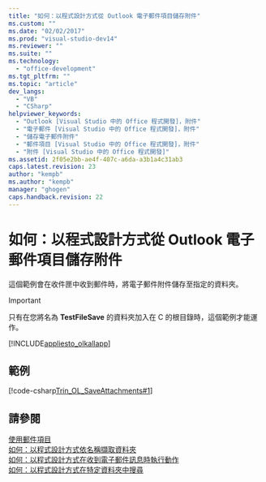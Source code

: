 ```yaml
---
title: "如何：以程式設計方式從 Outlook 電子郵件項目儲存附件"
ms.custom: ""
ms.date: "02/02/2017"
ms.prod: "visual-studio-dev14"
ms.reviewer: ""
ms.suite: ""
ms.technology: 
  - "office-development"
ms.tgt_pltfrm: ""
ms.topic: "article"
dev_langs: 
  - "VB"
  - "CSharp"
helpviewer_keywords: 
  - "Outlook [Visual Studio 中的 Office 程式開發]，附件"
  - "電子郵件 [Visual Studio 中的 Office 程式開發]，附件"
  - "儲存電子郵件附件"
  - "郵件項目 [Visual Studio 中的 Office 程式開發]，附件"
  - "附件 [Visual Studio 中的 Office 程式開發]"
ms.assetid: 2f05e2bb-ae4f-407c-a6da-a3b1a4c31ab3
caps.latest.revision: 23
author: "kempb"
ms.author: "kempb"
manager: "ghogen"
caps.handback.revision: 22
---
```

# 如何：以程式設計方式從 Outlook 電子郵件項目儲存附件
  這個範例會在收件匣中收到郵件時，將電子郵件附件儲存至指定的資料夾。  
  
> [!IMPORTANT]  
>  只有在您將名為 **TestFileSave** 的資料夾加入在 C 的根目錄時，這個範例才能運作。  
  
 [!INCLUDE[appliesto_olkallapp](../vsto/includes/appliesto-olkallapp-md.md)]  
  
## 範例  
 [!code-csharp[Trin_OL_SaveAttachments#1](../snippets/csharp/VS_Snippets_OfficeSP/Trin_OL_SaveAttachments/CS/thisaddin.cs#1)]  
  
## 請參閱  
 [使用郵件項目](../vsto/working-with-mail-items.md)   
 [如何：以程式設計方式依名稱擷取資料夾](../vsto/how-to-programmatically-retrieve-a-folder-by-name.md)   
 [如何：以程式設計方式在收到電子郵件訊息時執行動作](../vsto/how-to-programmatically-perform-actions-when-an-e-mail-message-is-received.md)   
 [如何：以程式設計方式在特定資料夾中搜尋](../vsto/how-to-programmatically-search-within-a-specific-folder.md)  
  
  
